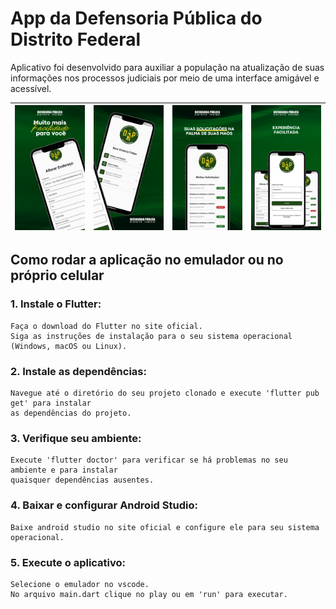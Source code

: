 # App da Defensoria Pública do Distrito Federal

 Aplicativo foi desenvolvido para auxiliar a população na atualização de suas informações nos processos judiciais por meio de uma interface amigável e acessível.

| ![Primeira Imagem](./assets/primeiro.png) | ![Segunda Imagem](./assets/segundo.png) | ![Terceira Imagem](./assets/terceiro.png) | ![Quarta Imagem](./assets/quarto.png) |
|---|---|---|---|

## Como rodar a aplicação no emulador ou no próprio celular

### 1. Instale o Flutter:
    Faça o download do Flutter no site oficial.
    Siga as instruções de instalação para o seu sistema operacional (Windows, macOS ou Linux).

### 2. Instale as dependências:
    Navegue até o diretório do seu projeto clonado e execute 'flutter pub get' para instalar 
    as dependências do projeto.

### 3. Verifique seu ambiente:
    Execute 'flutter doctor' para verificar se há problemas no seu ambiente e para instalar 
    quaisquer dependências ausentes.

### 4. Baixar e configurar Android Studio:
    Baixe android studio no site oficial e configure ele para seu sistema operacional.

### 5. Execute o aplicativo:
    Selecione o emulador no vscode.
    No arquivo main.dart clique no play ou em 'run' para executar.

